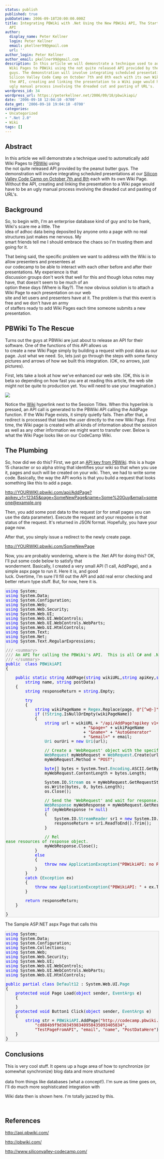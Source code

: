 ```yaml
---
status: publish
published: true
pubDatetime: 2006-09-18T20:00:00.000Z
title: Integrating PBWiki with .Net Using the New PBWiki API, The Start of a .Net
  API
author:
  display_name: Peter Kellner
  login: Peter Kellner
  email: pkellner99@gmail.com
  url: ''
author_login: Peter Kellner
author_email: pkellner99@gmail.com
description: In this article we will demonstrate a technique used to automatically add
  Wiki Pages to PBWiki using the not quite released API provided by the peanut butter
  guys. The demonstration will involve integrating scheduled presentations at our
  Silicon Valley Code Camp on October 7th and 8th each with its own Wiki Page. Without
  the API, creating and linking the presentation to a Wiki page would have to be an
  ugly manual process involving the dreaded cut and pasting of URL's.
wordpress_id: 34
wordpress_url: https://peterkellner.net/2006/09/18/pbwikiapi/
date: '2006-09-18 12:04:10 -0700'
date_gmt: '2006-09-18 19:04:10 -0700'
categories:
- Uncategorized
- ".Net 2.0"
- Wiki
tags: []
---
```

<h2>Abstract</h2>
<p>In this article we will demonstrate a technique used to automatically add Wiki Pages to <a href="http://pbwiki.com/">PBWiki</a> using    <br />the not quite released API provided by the peanut butter guys. The demonstration will involve integrating scheduled presentations at our <a href="http://www.siliconvalley-codecamp.com/">Silicon Valley Code Camp on October 7th and 8th</a> each with its own Wiki Page. Without the API, creating and linking the presentation to a Wiki page would have to be an ugly manual process involving the dreaded cut and pasting of URL's.</p>
<h2>Background</h2>
<p>So, to begin with, I'm an enterprise database kind of guy and to be frank, Wiki's scare me a little. The   <br />idea of adhoc data being deposited by anyone onto a page with no real structures just makes me nervous. My    <br />smart friends tell me I should embrace the chaos so I'm trusting them and going for it.</p>
<p> <!--more-->
<p>That being said, the specific problem we want to address with the Wiki is to allow presenters and presentees at   <br />our codecamp to be able to interact with each other before and after their presentations. My experience is that    <br />discussion groups don't work that well for this and though lotus notes may have, that doesn't seem to be much of an    <br />option these days (Where is Ray?). The now obvious solution is to attach a Wiki Page to each presentation on our web    <br />site and let users and presenters have at it. The problem is that this event is free and we don't have an army    <br />of staffers ready to add Wiki Pages each time someone submits a new presentation.</p>
<h2>PBWiki To The Rescue</h2>
<p>Turns out the guys at PBWiki are just about to release an API for their software. One of the functions of this API allows us   <br />to create a new Wiki Page simply by building a request with post data as our page. Just what we need. So, lets just go through the steps with some fancy pictures and arrows of how we built this integration. (OK, no arrows, just pictures).</p>
<p>First, lets take a look at how we've enhanced our web site. (OK, this is in beta so depending on how fast you are at reading this article, the web site might not be quite to production yet. You will need to use your imagination.)</p>
<p><img src="/wp/wp-content/uploads/2006/09/ccwebsite.jpg" /></p>
<p>Notice the <u>Wiki</u> hyperlink next to the Session Titles. When this hyperlink is pressed, an API call is generated to the PBWiki API calling the AddPage function. If the Wiki Page exists, it simply quietly fails. Then after that, a redirect is processed that takes the user directly to the new Wiki Page. First time, the Wiki page is created with all kinds of information about the session as well as any other information we might want to transfer over. Below is what the Wiki Page looks like on our CodeCamp Wiki.</p></p>
<h2>The Plumbing</h2>
<p>So, how did we do this? First, we got an <a href="http://api.pbwiki.com/">API key from PBWiki</a>. this is a huge 15 character or so alpha string that identifies your wiki so that when you use it, pages and such will be created on your wiki. Then, we had to write some code. Basically, the way the API works is that you build a request that looks something like this to add a page.</p>
<p><u>http://YOURWIKI.pbwiki.com/api/AddPage?apikey_v1=12345&amp;page=SomeNewPage&amp;name=Some%20Guy&amp;email=someone@example.org</u></p>
<p>Then, you add some post data to the request (or for small pages you can use the data parameter). Execute the request and your response is that status of the request. It's returned in JSON format. Hopefully, you have your page now.</p>
<p>After that, you simply issue a redirect to the newly create page.</p>
<p><u>http://YOURWIKI.pbwiki.com/SomeNewPage</u></p>
<p>Now, you are probably wondering, where is the .Net API for doing this? OK, I'll put some code below to satisfy that   <br />wonderment. Basically, I created a very small API (1 call, AddPage), and a simple aspx page to run it. Here it is, and good    <br />luck. Overtime, I'm sure I'll fill out the API and add real error checking and better return type stuff. But, for now, here it is.</p>
<p> 
<div style="border-bottom: #cccccc 1pt solid; border-left: #cccccc 1pt solid; padding-bottom: 1pt; padding-left: 1pt; width: 100%; padding-right: 1pt; font-family: courier new; background: #f5f5f5; color: black; font-size: 10pt; overflow: auto; border-top: #cccccc 1pt solid; border-right: #cccccc 1pt solid; padding-top: 1pt">
<pre style="margin: 0px"><span style="color: blue">using</span> System;</pre>
<pre style="margin: 0px"><span style="color: blue">using</span> System.Data;</pre>
<pre style="margin: 0px"><span style="color: blue">using</span> System.Configuration;</pre>
<pre style="margin: 0px"><span style="color: blue">using</span> System.Web;</pre>
<pre style="margin: 0px"><span style="color: blue">using</span> System.Web.Security;</pre>
<pre style="margin: 0px"><span style="color: blue">using</span> System.Web.UI;</pre>
<pre style="margin: 0px"><span style="color: blue">using</span> System.Web.UI.WebControls;</pre>
<pre style="margin: 0px"><span style="color: blue">using</span> System.Web.UI.WebControls.WebParts;</pre>
<pre style="margin: 0px"><span style="color: blue">using</span> System.Web.UI.HtmlControls;</pre>
<pre style="margin: 0px"><span style="color: blue">using</span> System.Text;</pre>
<pre style="margin: 0px"><span style="color: blue">using</span> System.Net;</pre>
<pre style="margin: 0px"><span style="color: blue">using</span> System.Text.RegularExpressions;</pre>
<pre style="margin: 0px">&#160;</pre>
<pre style="margin: 0px"><span style="color: gray">///</span><span style="color: green"> </span><span style="color: gray">&lt;summary&gt;</span></pre>
<pre style="margin: 0px"><span style="color: gray">///</span><span style="color: green"> An API for calling the PBWiki's API.&#160; This is all C# and .NET 2.0</span></pre>
<pre style="margin: 0px"><span style="color: gray">///</span><span style="color: green"> </span><span style="color: gray">&lt;/summary&gt;</span></pre>
<pre style="margin: 0px"><span style="color: blue">public</span>&#160; <span style="color: blue">class</span> <span style="color: teal">PBWikiAPI</span></pre>
<pre style="margin: 0px">{</pre>
<pre style="margin: 0px">&#160;</pre>
<pre style="margin: 0px">&#160;&#160;&#160; <span style="color: blue">public</span> <span style="color: blue">static</span> <span style="color: blue">string</span> AddPage(<span style="color: blue">string</span> wikiURL,<span style="color: blue">string</span> apiKey,<span style="color: blue">string</span> page, <span style="color: blue">string</span> email, </pre>
<pre style="margin: 0px">&#160;&#160;&#160;&#160;&#160;&#160;&#160; <span style="color: blue">string</span> name, <span style="color: blue">string</span> postData)</pre>
<pre style="margin: 0px">&#160;&#160;&#160; {</pre>
<pre style="margin: 0px">&#160;&#160;&#160;&#160;&#160;&#160;&#160; <span style="color: blue">string</span> responseReturn = <span style="color: blue">string</span>.Empty;</pre>
<pre style="margin: 0px">&#160;</pre>
<pre style="margin: 0px">&#160;&#160;&#160;&#160;&#160;&#160;&#160; <span style="color: blue">try</span></pre>
<pre style="margin: 0px">&#160;&#160;&#160;&#160;&#160;&#160;&#160; {</pre>
<pre style="margin: 0px">&#160;&#160;&#160;&#160;&#160;&#160;&#160;&#160;&#160;&#160;&#160; <span style="color: blue">string</span> wikiPageName = <span style="color: teal">Regex</span>.Replace(page, <span style="color: maroon">@&quot;[^w@-]&quot;</span>, <span style="color: maroon">&quot;&quot;</span>);</pre>
<pre style="margin: 0px">&#160;&#160;&#160;&#160;&#160;&#160;&#160;&#160;&#160;&#160;&#160; <span style="color: blue">if</span> (!<span style="color: teal">String</span>.IsNullOrEmpty(wikiPageName))</pre>
<pre style="margin: 0px">&#160;&#160;&#160;&#160;&#160;&#160;&#160;&#160;&#160;&#160;&#160; {</pre>
<pre style="margin: 0px">&#160;&#160;&#160;&#160;&#160;&#160;&#160;&#160;&#160;&#160;&#160;&#160;&#160;&#160;&#160; <span style="color: blue">string</span> url = wikiURL + <span style="color: maroon">&quot;/api/AddPage?apikey_v1=&quot;</span> + apiKey</pre>
<pre style="margin: 0px">&#160;&#160;&#160;&#160;&#160;&#160;&#160;&#160;&#160;&#160;&#160;&#160;&#160;&#160;&#160;&#160;&#160;&#160;&#160;&#160;&#160;&#160;&#160;&#160;&#160;&#160;&#160;&#160;&#160;&#160;&#160; + <span style="color: maroon">&quot;&amp;page=&quot;</span> + wikiPageName</pre>
<pre style="margin: 0px">&#160;&#160;&#160;&#160;&#160;&#160;&#160;&#160;&#160;&#160;&#160;&#160;&#160;&#160;&#160;&#160;&#160;&#160;&#160;&#160;&#160;&#160;&#160;&#160;&#160;&#160;&#160;&#160;&#160;&#160;&#160; + <span style="color: maroon">&quot;&amp;name=&quot;</span> + <span style="color: maroon">&quot;AutoGenerator&quot;</span></pre>
<pre style="margin: 0px">&#160;&#160;&#160;&#160;&#160;&#160;&#160;&#160;&#160;&#160;&#160;&#160;&#160;&#160;&#160;&#160;&#160;&#160;&#160;&#160;&#160;&#160;&#160;&#160;&#160;&#160;&#160;&#160;&#160;&#160;&#160; + <span style="color: maroon">&quot;&amp;email=&quot;</span> + email;</pre>
<pre style="margin: 0px">&#160;&#160;&#160;&#160;&#160;&#160;&#160;&#160;&#160;&#160;&#160;&#160;&#160;&#160;&#160; <span style="color: teal">Uri</span> ourUri = <span style="color: blue">new</span> <span style="color: teal">Uri</span>(url);</pre>
<pre style="margin: 0px">&#160;</pre>
<pre style="margin: 0px">&#160;&#160;&#160;&#160;&#160;&#160;&#160;&#160;&#160;&#160;&#160;&#160;&#160;&#160;&#160; <span style="color: green">// Create a 'WebRequest' object with the specified url. </span></pre>
<pre style="margin: 0px">&#160;&#160;&#160;&#160;&#160;&#160;&#160;&#160;&#160;&#160;&#160;&#160;&#160;&#160;&#160; <span style="color: teal">WebRequest</span> myWebRequest = <span style="color: teal">WebRequest</span>.Create(url);</pre>
<pre style="margin: 0px">&#160;&#160;&#160;&#160;&#160;&#160;&#160;&#160;&#160;&#160;&#160;&#160;&#160;&#160;&#160; myWebRequest.Method = <span style="color: maroon">&quot;POST&quot;</span>;</pre>
<pre style="margin: 0px">&#160;</pre>
<pre style="margin: 0px">&#160;&#160;&#160;&#160;&#160;&#160;&#160;&#160;&#160;&#160;&#160;&#160;&#160;&#160;&#160; <span style="color: blue">byte</span>[] bytes = System.Text.<span style="color: teal">Encoding</span>.ASCII.GetBytes(page);</pre>
<pre style="margin: 0px">&#160;&#160;&#160;&#160;&#160;&#160;&#160;&#160;&#160;&#160;&#160;&#160;&#160;&#160;&#160; myWebRequest.ContentLength = bytes.Length;</pre>
<pre style="margin: 0px">&#160;</pre>
<pre style="margin: 0px">&#160;&#160;&#160;&#160;&#160;&#160;&#160;&#160;&#160;&#160;&#160;&#160;&#160;&#160;&#160; System.IO.<span style="color: teal">Stream</span> os = myWebRequest.GetRequestStream();</pre>
<pre style="margin: 0px">&#160;&#160;&#160;&#160;&#160;&#160;&#160;&#160;&#160;&#160;&#160;&#160;&#160;&#160;&#160; os.Write(bytes, 0, bytes.Length);</pre>
<pre style="margin: 0px">&#160;&#160;&#160;&#160;&#160;&#160;&#160;&#160;&#160;&#160;&#160;&#160;&#160;&#160;&#160; os.Close();</pre>
<pre style="margin: 0px">&#160;</pre>
<pre style="margin: 0px">&#160;&#160;&#160;&#160;&#160;&#160;&#160;&#160;&#160;&#160;&#160;&#160;&#160;&#160;&#160; <span style="color: green">// Send the 'WebRequest' and wait for response.</span></pre>
<pre style="margin: 0px">&#160;&#160;&#160;&#160;&#160;&#160;&#160;&#160;&#160;&#160;&#160;&#160;&#160;&#160;&#160; <span style="color: teal">WebResponse</span> myWebResponse = myWebRequest.GetResponse();</pre>
<pre style="margin: 0px">&#160;&#160;&#160;&#160;&#160;&#160;&#160;&#160;&#160;&#160;&#160;&#160;&#160;&#160;&#160; <span style="color: blue">if</span> (myWebResponse != <span style="color: blue">null</span>)</pre>
<pre style="margin: 0px">&#160;&#160;&#160;&#160;&#160;&#160;&#160;&#160;&#160;&#160;&#160;&#160;&#160;&#160;&#160; {</pre>
<pre style="margin: 0px">&#160;&#160;&#160;&#160;&#160;&#160;&#160;&#160;&#160;&#160;&#160;&#160;&#160;&#160;&#160;&#160;&#160;&#160;&#160; System.IO.<span style="color: teal">StreamReader</span> sr1 = <span style="color: blue">new</span> System.IO.<span style="color: teal">StreamReader</span>(myWebResponse.GetResponseStream());</pre>
<pre style="margin: 0px">&#160;&#160;&#160;&#160;&#160;&#160;&#160;&#160;&#160;&#160;&#160;&#160;&#160;&#160;&#160;&#160;&#160;&#160;&#160; responseReturn = sr1.ReadToEnd().Trim();</pre>
<pre style="margin: 0px">&#160;&#160;&#160;&#160;&#160;&#160;&#160;&#160;&#160;&#160;&#160;&#160;&#160;&#160;&#160; }</pre>
<pre style="margin: 0px">&#160;</pre>
<pre style="margin: 0px">&#160;&#160;&#160;&#160;&#160;&#160;&#160;&#160;&#160;&#160;&#160;&#160;&#160;&#160;&#160; <span style="color: green">// Rel
ease resources of response object.</span></pre>
<pre style="margin: 0px">&#160;&#160;&#160;&#160;&#160;&#160;&#160;&#160;&#160;&#160;&#160;&#160;&#160;&#160;&#160; myWebResponse.Close();</pre>
<pre style="margin: 0px">&#160;&#160;&#160;&#160;&#160;&#160;&#160;&#160;&#160;&#160;&#160; }</pre>
<pre style="margin: 0px">&#160;&#160;&#160;&#160;&#160;&#160;&#160;&#160;&#160;&#160;&#160; <span style="color: blue">else</span></pre>
<pre style="margin: 0px">&#160;&#160;&#160;&#160;&#160;&#160;&#160;&#160;&#160;&#160;&#160; {</pre>
<pre style="margin: 0px">&#160;&#160;&#160;&#160;&#160;&#160;&#160;&#160;&#160;&#160;&#160;&#160;&#160;&#160;&#160; <span style="color: blue">throw</span> <span style="color: blue">new</span> <span style="color: teal">ApplicationException</span>(<span style="color: maroon">&quot;PBWikiAPI: no Page Name Specified&quot;</span>);</pre>
<pre style="margin: 0px">&#160;&#160;&#160;&#160;&#160;&#160;&#160;&#160;&#160;&#160;&#160; }</pre>
<pre style="margin: 0px">&#160;&#160;&#160;&#160;&#160;&#160;&#160; }</pre>
<pre style="margin: 0px">&#160;&#160;&#160;&#160;&#160;&#160;&#160; <span style="color: blue">catch</span> (<span style="color: teal">Exception</span> ex)</pre>
<pre style="margin: 0px">&#160;&#160;&#160;&#160;&#160;&#160;&#160; {</pre>
<pre style="margin: 0px">&#160;&#160;&#160;&#160;&#160;&#160;&#160;&#160;&#160;&#160;&#160; <span style="color: blue">throw</span> <span style="color: blue">new</span> <span style="color: teal">ApplicationException</span>(<span style="color: maroon">&quot;PBWikiAPI: &quot;</span> + ex.ToString());</pre>
<pre style="margin: 0px">&#160;&#160;&#160;&#160;&#160;&#160;&#160; }</pre>
<pre style="margin: 0px">&#160;</pre>
<pre style="margin: 0px">&#160;&#160;&#160;&#160;&#160;&#160;&#160; <span style="color: blue">return</span> responseReturn;</pre>
<pre style="margin: 0px">&#160;&#160;&#160; }</pre>
<pre style="margin: 0px">&#160;</pre>
<pre style="margin: 0px">}</pre>
</div>
<p></p>
<p>The Sample ASP.NET aspx Page that calls this</p>
<p></p>
<div style="border-bottom: #cccccc 1pt solid; border-left: #cccccc 1pt solid; padding-bottom: 1pt; padding-left: 1pt; width: 100%; padding-right: 1pt; font-family: courier new; background: #f5f5f5; color: black; font-size: 10pt; overflow: auto; border-top: #cccccc 1pt solid; border-right: #cccccc 1pt solid; padding-top: 1pt">
<pre style="margin: 0px"><span style="color: blue">using</span> System;</pre>
<pre style="margin: 0px"><span style="color: blue">using</span> System.Data;</pre>
<pre style="margin: 0px"><span style="color: blue">using</span> System.Configuration;</pre>
<pre style="margin: 0px"><span style="color: blue">using</span> System.Collections;</pre>
<pre style="margin: 0px"><span style="color: blue">using</span> System.Web;</pre>
<pre style="margin: 0px"><span style="color: blue">using</span> System.Web.Security;</pre>
<pre style="margin: 0px"><span style="color: blue">using</span> System.Web.UI;</pre>
<pre style="margin: 0px"><span style="color: blue">using</span> System.Web.UI.WebControls;</pre>
<pre style="margin: 0px"><span style="color: blue">using</span> System.Web.UI.WebControls.WebParts;</pre>
<pre style="margin: 0px"><span style="color: blue">using</span> System.Web.UI.HtmlControls;</pre>
<pre style="margin: 0px">&#160;</pre>
<pre style="margin: 0px"><span style="color: blue">public</span> <span style="color: blue">partial</span> <span style="color: blue">class</span> <span style="color: teal">Default12</span> : System.Web.UI.<span style="color: teal">Page</span></pre>
<pre style="margin: 0px">{</pre>
<pre style="margin: 0px">&#160;&#160;&#160; <span style="color: blue">protected</span> <span style="color: blue">void</span> Page_Load(<span style="color: blue">object</span> sender, <span style="color: teal">EventArgs</span> e)</pre>
<pre style="margin: 0px">&#160;&#160;&#160; {</pre>
<pre style="margin: 0px">&#160;</pre>
<pre style="margin: 0px">&#160;&#160;&#160; }</pre>
<pre style="margin: 0px">&#160;&#160;&#160; <span style="color: blue">protected</span> <span style="color: blue">void</span> Button1_Click(<span style="color: blue">object</span> sender, <span style="color: teal">EventArgs</span> e)</pre>
<pre style="margin: 0px">&#160;&#160;&#160; {</pre>
<pre style="margin: 0px">&#160;&#160;&#160;&#160;&#160;&#160;&#160; <span style="color: blue">string</span> str = <span style="color: teal">PBWikiAPI</span>.AddPage(<span style="color: maroon">&quot;http://codecamp.pbwiki.com&quot;</span>,</pre>
<pre style="margin: 0px">&#160;&#160;&#160;&#160;&#160;&#160;&#160;&#160;&#160;&#160;&#160; <span style="color: maroon">&quot;cd884b9f9d3034598340958435093405834&quot;</span>,</pre>
<pre style="margin: 0px">&#160;&#160;&#160;&#160;&#160;&#160;&#160;&#160;&#160;&#160;&#160; <span style="color: maroon">&quot;TestPageFromAPI&quot;</span>, <span style="color: maroon">&quot;email&quot;</span>, <span style="color: maroon">&quot;name&quot;</span>, <span style="color: maroon">&quot;PostDataHere&quot;</span>);</pre>
<pre style="margin: 0px">&#160;&#160;&#160; }</pre>
<pre style="margin: 0px">}</pre>
</div>
<p></p>
<h2>Conclusions</h2>
<p>This is very cool stuff. It opens up a huge area of how to synchronize (or somewhat synchronize) blog data and more structured<br />
  <br />data from things like databases (what a concept!). I'm sure as time goes on, I'll do much more sophisticated integration with</p>
<p>Wiki data then is shown here. I'm totally jazzed by this.</p>
<p>&#160;</p>
<h2>References</h2>
<p><a href="http://api.pbwiki.com/">http://api.pbwiki.com/</a></p>
<p><a href="http://pbwiki.com/">http://pbwiki.com/</a></p>
<p><a href="http://www.siliconvalley-codecamp.com/">http://www.siliconvalley-codecamp.com/</a></p>
